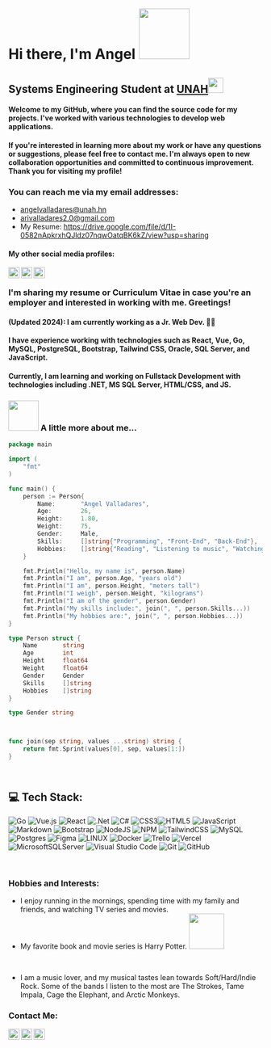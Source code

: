 # Hi there, I'm Angel <img src="https://i.imgur.com/bHA8KE7.gif" width="100">
## Systems Engineering Student at <a href="https://www.unah.edu.hn/">UNAH</a><img src="https://media.giphy.com/media/fYSnHlufseco8Fh93Z/giphy.gif" width="30">
#### Welcome to my GitHub, where you can find the source code for my projects. I've worked with various technologies to develop web applications.

#### If you're interested in learning more about my work or have any questions or suggestions, please feel free to contact me. I'm always open to new collaboration opportunities and committed to continuous improvement. Thank you for visiting my profile!

### You can reach me via my email addresses:
- angelvalladares@unah.hn
- arivalladares2.0@gmail.com
- My Resume: https://drive.google.com/file/d/1I-0582nApkrxhQJldz07nqwOatqBK6kZ/view?usp=sharing

#### My other social media profiles:
[<img align="left" alt="angeldev996 | Twitter" width="22px" src="https://cdn.jsdelivr.net/npm/simple-icons@v3/icons/twitter.svg" />][twitter]
[<img align="left" alt="angeldev996 | LinkedIn" width="22px" src="https://cdn.jsdelivr.net/npm/simple-icons@v3/icons/linkedin.svg" />][linkedin]
[<img align="left" alt="angeldev996 | Telegram" width="22px" src="https://cdn.jsdelivr.net/npm/simple-icons@v3/icons/discord.svg" />][discord]
<br/>


### I'm sharing my resume or Curriculum Vitae in case you're an employer and interested in working with me. Greetings!
#### (Updated 2024): I am currently working as a Jr. Web Dev. 👨‍💻

#### I have experience working with technologies such as React, Vue, Go, MySQL, PostgreSQL, Bootstrap, Tailwind CSS, Oracle, SQL Server, and JavaScript.
#### Currently, I am learning and working on Fullstack Development with technologies including .NET, MS SQL Server, HTML/CSS, and JS.

### <img src="https://media.tenor.com/TCMWkxIkF9IAAAAi/dancing-gopher.gif" width="60"> A little more about me...  

```go
package main

import (
	"fmt"
)

func main() {
	person := Person{
		Name:       "Angel Valladares",
		Age:        26,
		Height:     1.80,
		Weight:     75,
		Gender:     Male,
		Skills:     []string{"Programming", "Front-End", "Back-End"},
		Hobbies:    []string{"Reading", "Listening to music", "Watching movies"},
	}

	fmt.Println("Hello, my name is", person.Name)
	fmt.Println("I am", person.Age, "years old")
	fmt.Println("I am", person.Height, "meters tall")
	fmt.Println("I weigh", person.Weight, "kilograms")
	fmt.Println("I am of the gender", person.Gender)
	fmt.Println("My skills include:", join(", ", person.Skills...))
	fmt.Println("My hobbies are:", join(", ", person.Hobbies...))
}

type Person struct {
	Name       string
	Age        int
	Height     float64
	Weight     float64
	Gender     Gender
	Skills     []string
	Hobbies    []string
}

type Gender string



func join(sep string, values ...string) string {
	return fmt.Sprint(values[0], sep, values[1:])
}

                    


```


## 💻 Tech Stack:
![Go](https://img.shields.io/badge/go-%2300ADD8.svg?style=for-the-badge&logo=go&logoColor=white)
![Vue.js](https://img.shields.io/badge/vuejs-%2335495e.svg?style=for-the-badge&logo=vuedotjs&logoColor=%234FC08D)
![React](https://img.shields.io/badge/react-%2320232a.svg?style=for-the-badge&logo=react&logoColor=%2361DAFB)
![.Net](https://img.shields.io/badge/.NET-5C2D91?style=for-the-badge&logo=.net&logoColor=white)
![C#](https://img.shields.io/badge/c%23-%23239120.svg?style=for-the-badge&logo=c-sharp&logoColor=white) ![CSS3](https://img.shields.io/badge/css3-%231572B6.svg?style=for-the-badge&logo=css3&logoColor=white)![HTML5](https://img.shields.io/badge/html5-%23E34F26.svg?style=for-the-badge&logo=html5&logoColor=white)  ![JavaScript](https://img.shields.io/badge/javascript-%23323330.svg?style=for-the-badge&logo=javascript&logoColor=%23F7DF1E)  ![Markdown](https://img.shields.io/badge/markdown-%23000000.svg?style=for-the-badge&logo=markdown&logoColor=white)  ![Bootstrap](https://img.shields.io/badge/bootstrap-%23563D7C.svg?style=for-the-badge&logo=bootstrap&logoColor=white) ![NodeJS](https://img.shields.io/badge/node.js-6DA55F?style=for-the-badge&logo=node.js&logoColor=white) ![NPM](https://img.shields.io/badge/NPM-%23000000.svg?style=for-the-badge&logo=npm&logoColor=white)  ![TailwindCSS](https://img.shields.io/badge/tailwindcss-%2338B2AC.svg?style=for-the-badge&logo=tailwind-css&logoColor=white)  ![MySQL](https://img.shields.io/badge/mysql-%2300f.svg?style=for-the-badge&logo=mysql&logoColor=white) ![Postgres](https://img.shields.io/badge/postgres-%23316192.svg?style=for-the-badge&logo=postgresql&logoColor=white) 	![Figma](https://img.shields.io/badge/figma-%23F24E1E.svg?style=for-the-badge&logo=figma&logoColor=white)  ![LINUX](https://img.shields.io/badge/Linux-FCC624?style=for-the-badge&logo=linux&logoColor=black) ![Docker](https://img.shields.io/badge/docker-%230db7ed.svg?style=for-the-badge&logo=docker&logoColor=white)  ![Trello](https://img.shields.io/badge/Trello-%23026AA7.svg?style=for-the-badge&logo=Trello&logoColor=white) ![Vercel](https://img.shields.io/badge/vercel-%23000000.svg?style=for-the-badge&logo=vercel&logoColor=white) ![MicrosoftSQLServer](https://img.shields.io/badge/Microsoft%20SQL%20Server-CC2927?style=for-the-badge&logo=microsoft%20sql%20server&logoColor=white)
![Visual Studio Code](https://img.shields.io/badge/Visual%20Studio%20Code-0078d7.svg?style=for-the-badge&logo=visual-studio-code&logoColor=white)
![Git](https://img.shields.io/badge/git-%23F05033.svg?style=for-the-badge&logo=git&logoColor=white)
![GitHub](https://img.shields.io/badge/github-%23121011.svg?style=for-the-badge&logo=github&logoColor=white)

<br />

### Hobbies and Interests:

- I enjoy running in the mornings, spending time with my family and friends, and watching TV series and movies.
- My favorite book and movie series is Harry Potter. <img src="https://cdn.dribbble.com/users/2851002/screenshots/6870633/harry_potter.gif" width="70">

<br/>

- I am a music lover, and my musical tastes lean towards Soft/Hard/Indie Rock. Some of the bands I listen to the most are The Strokes, Tame Impala, Cage the Elephant, and Arctic Monkeys.


### Contact Me:

[<img align="left" alt="angeldev996 | Twitter" width="22px" src="https://cdn.jsdelivr.net/npm/simple-icons@v3/icons/twitter.svg" />][twitter]
[<img align="left" alt="angeldev996 | LinkedIn" width="22px" src="https://cdn.jsdelivr.net/npm/simple-icons@v3/icons/linkedin.svg" />][linkedin]
[<img align="left" alt="angeldev996 | Telegram" width="22px" src="https://cdn.jsdelivr.net/npm/simple-icons@v3/icons/discord.svg" />][discord]


<br/>


[twitter]: https://twitter.com/angeldev96
[instagram]: https://www.instagram.com/angel.va96/?hl=es-la
[linkedin]: https://www.linkedin.com/in/angel-valladares-422490159/
[discord]: https://discord.com/users/622490569704472598






